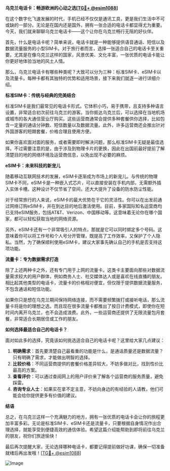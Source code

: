 **乌克兰电话卡：畅游欧洲的心动之选[[TG💪+ @esim1088](https://t.me/s/esim1088)]**

在这个数字化飞速发展的时代，手机已经不仅仅是通讯工具，更是我们生活中不可或缺的一部分。无论是在国内还是国外，拥有一张合适的电话卡都显得尤为重要。今天，我们就来聊聊乌克兰电话卡——这个让你在乌克兰畅行无阻的好伙伴。

首先，什么是电话卡呢？简单来说，电话卡就是一种能够提供语音通话、短信以及数据流量服务的小型SIM卡。对于旅行者而言，选择一张适合自己的电话卡至关重要。尤其是在像乌克兰这样的国家，风景优美、文化丰富，一张优质的电话卡能让你更好地体验当地的风土人情。

那么，乌克兰电话卡有哪些种类呢？大致可以分为三种：标准SIM卡、eSIM卡以及流量卡。每种卡都有其独特的优势和适用场景，接下来我们就逐一进行详细介绍。

**标准SIM卡：传统与经典的完美结合**

标准SIM卡是我们最常见的电话卡形式。它体积小巧，易于携带，且支持多种语言设置，非常适合初次前往乌克兰的游客。当你抵达乌克兰后，可以选择在当地机场或城市的各大通信营业厅购买。这些运营商通常会提供多种套餐供你选择，比如包含一定量的通话分钟数、短信数量以及数据流量。此外，许多运营商还会推出针对外国游客的短期套餐，价格合理且使用方便。

如果你喜欢面对面的服务，或者需要即时解决问题，那么标准SIM卡无疑是最佳选择。不过需要注意的是，由于涉及到物理卡片的更换，因此在出国前最好提前了解清楚目的地的网络环境及运营商信息，以免出现不必要的麻烦。

**eSIM卡：未来科技的新宠儿**

随着移动互联网技术的发展，eSIM卡逐渐成为市场上的新宠儿。与传统的物理SIM卡不同，eSIM卡是一种嵌入式芯片，可以直接安装在手机内部，无需额外插入实体卡槽。这种设计不仅节省了空间，还大大提升了设备的防水防尘性能。

对于经常旅行的人来说，eSIM卡的最大优势在于它的灵活性。你可以在出发前通过网络订购eSIM卡，并在到达目的地后激活使用。目前，多家国际知名运营商均已支持eSIM服务，包括AT&T、Verizon、中国移动等。这意味着无论你在哪个国家，都可以轻松获取当地的网络资源。

另外，eSIM卡还有一个非常吸引人的特点，那就是它可以同时绑定多个号码。这意味着你可以将工作号和个人号分开管理，既提高了工作效率，又保护了个人隐私。当然，为了确保顺利使用eSIM卡，建议大家事先确认自己的手机是否支持这项功能。

**流量卡：专为数据需求打造**

除了上述两种卡之外，还有专门用于上网的流量卡。这类卡主要面向那些对数据流量需求较大的用户群体，例如商务人士、社交媒体达人或是喜欢在线直播的朋友。相比起其他类型的电话卡，流量卡的价格相对便宜，但仅限于提供数据流量服务，不包含通话和短信功能。

如果你只是想在乌克兰期间保持网络连接，而不需要频繁拨打或接听电话，那么流量卡将是你的理想之选。而且现在很多流量卡都推出了按日计费模式，即使你在短时间内离开乌克兰，也不会造成浪费。此外，一些运营商还提供了无限流量包月套餐，非常适合长期居住或工作的朋友。

**如何选择最适合自己的电话卡？**

面对如此多的选择，究竟该如何挑选适合自己的电话卡呢？这里给大家几点建议：

1. **明确需求**：首先要清楚自己最看重的功能是什么，是通话质量还是数据流量？只有明确了需求，才能做出明智的选择。
2. **比较价格**：不同运营商提供的套餐价格差异较大，不妨多做对比，找到性价比最高的方案。
3. **查看评价**：可以通过查阅网上的用户评价来了解各个运营商的服务质量，避免踩雷。
4. **咨询专业人士**：如果实在拿不定主意，不妨向身边的有经验的人请教，他们可能会给你提供更多有价值的建议。

**结语**

总之，在乌克兰这样一个充满魅力的地方，拥有一张优质的电话卡会让你的旅程更加丰富多彩。无论是标准SIM卡、eSIM卡还是流量卡，只要根据自身情况作出合理选择，就能享受到便捷高效的通信体验。希望这篇介绍能帮助到即将前往乌克兰的朋友，祝你们旅途愉快！

最后再次提醒大家，无论选择哪种电话卡，都要记得提前做好功课，确保一切准备就绪后再出发哦！[[TG💪+ @esim1088](https://t.me/s/esim1088)] 

![Image](https://i.postimg.cc/4NQfJmqS/Snipaste-2025-05-13-00-14-12.png)